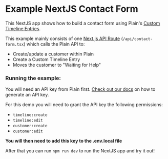 # Example NextJS Contact Form

This NextJS app shows how to build a contact form using Plain's [Custom Timeline Entries](https://docs.plain.com/recipes/custom-timeline-entry-upsert). 

This example mainly consists of one [Next.js API Route](https://nextjs.org/docs/api-routes/introduction) (`/api/contact-form.tsx`) which calls the Plain API to:

- Create/update a customer within Plain
- Create a Custom Timeline Entry
- Moves the customer to "Waiting for Help"



### Running the example:

You will need an API key from Plain first. [Check out our docs](https://docs.plain.com/core-api/authentication) on how to generate an API key.

For this demo you will need to grant the API key the following permissions:

- `timeline:create`
- `timeline:edit`
- `customer:create`
- `customer:edit`

**You will then need to add this key to the .env.local file**

After that you can run `npm run dev` to run the NextJS app and try it out!